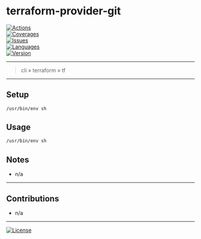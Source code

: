 <!--
# #####
# TERRAFORM LIFECYCLE MANAGED
# All changes will be overwritten
#####
-->

# terraform-provider-git #

[ ![ Actions ][ actions-ico ] ][ actions-url ]  
[ ![ Coverages ][ coverages-ico ] ][ coverages-url ]  
[ ![ Issues ][ issues-ico ] ][ issues-url ]  
[ ![ Languages ][ languages-ico ] ][ languages-url ]  
[ ![ Version ][ version-ico ] ][ version-url ]  

- - -
> cli » terraform » tf

- - -
## Setup ##
```sh
/usr/bin/env sh
```

## Usage ##
```sh
/usr/bin/env sh
```

## Notes ##
* n/a

- - -
## Contributions ##
* n/a

- - -
[ ![ License ][ license-ico ] ][ license-url ]  

[ license-ico ]: https://img.shields.io/github/license/kuwas/terraform-provider-git?style=for-the-badge&logo=github
[ license-url ]: https://choosealicense.com/licenses/isc

[ actions-ico ]: https://img.shields.io/github/workflow/status/kuwas/terraform-provider-git/default?style=for-the-badge&logo=github
[ actions-url ]: https://github.com/kuwas/terraform-provider-git/actions
[ coverages-ico ]: https://img.shields.io/coveralls/github/kuwas/terraform-provider-git?style=for-the-badge&logo=github
[ coverages-url ]: https://coveralls.io/github/kuwas/terraform-provider-git
[ issues-ico ]: https://img.shields.io/github/issues/kuwas/terraform-provider-git?style=for-the-badge&logo=github
[ issues-url ]: https://github.com/kuwas/terraform-provider-git/issues
[ languages-ico ]: https://img.shields.io/github/languages/top/kuwas/terraform-provider-git?style=for-the-badge&logo=github
[ languages-url ]: https://github.com/kuwas/terraform-provider-git/pulls
[ version-ico ]: https://img.shields.io/github/v/release/kuwas/terraform-provider-git?style=for-the-badge&logo=github
[ version-url ]: https://github.com/kuwas/terraform-provider-git/releases
